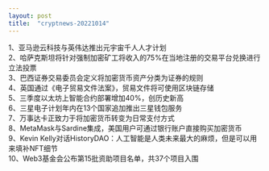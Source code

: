 ```yaml
---
layout: post
title:  "cryptnews-20221014"
---
```

1、亚马逊云科技与英伟达推出元宇宙千人人才计划  
2、哈萨克斯坦将针对强制加密矿工将收入的75%在当地注册的交易平台兑换进行立法投票  
3、巴西证券交易委员会定义将加密货币资产分类为证券的规则  
4、英国通过《电子贸易文件法案》，贸易文件将可使用区块链存储  
5、三季度以太坊上智能合约部署增加40%，创历史新高  
6、三星电子计划年内在13个国家追加推出三星钱包服务  
7、万事达卡正致力于将加密货币转变为日常支付方式  
8、MetaMask与Sardine集成，美国用户可通过银行账户直接购买加密货币  
9、Kevin Kelly对话HistoryDAO：人工智能是人类未来最大的麻烦，但是可以用来填补NFT细节  
10、Web3基金会公布第15批资助项目名单，共37个项目入围  
